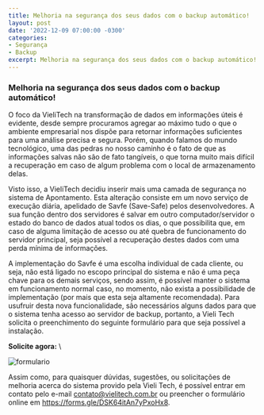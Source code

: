 ```yaml
---
title: Melhoria na segurança dos seus dados com o backup automático! 
layout: post
date: '2022-12-09 07:00:00 -0300'
categories:
- Segurança
- Backup
excerpt: Melhoria na segurança dos seus dados com o backup automático!
---
```


### Melhoria na segurança dos seus dados com o backup automático!

O foco da VieliTech na transformação de dados em informações úteis é evidente, desde sempre procuramos agregar ao máximo tudo o que o ambiente empresarial nos dispõe para retornar informações suficientes para uma análise precisa e segura. Porém, quando falamos do mundo tecnológico, uma das pedras no nosso caminho é o fato de que as informações salvas não são de fato tangíveis, o que torna muito mais difícil a recuperação em caso de algum problema com o local de armazenamento delas.

Visto isso, a VieliTech decidiu inserir mais uma camada de segurança no sistema de Apontamento. Esta alteração consiste em um novo serviço de execução diária, apelidado de Savfe (Save-Safe) pelos desenvolvedores. A sua função dentro dos servidores é salvar em outro computador/servidor o estado do banco de dados atual todos os dias, o que possibilita que, em caso de alguma limitação de acesso ou até quebra de funcionamento do servidor principal, seja possível a recuperação destes dados com uma perda mínima de informações.

A implementação do Savfe é uma escolha individual de cada cliente, ou seja, não está ligado no escopo principal do sistema e não é uma peça chave para os demais serviços, sendo assim, é possível manter o sistema em funcionamento normal caso, no momento, não exista a possibilidade de implementação (por mais que esta seja altamente recomendada). Para usufruir desta nova funcionalidade, são necessários alguns dados para que o sistema tenha acesso ao servidor de backup, portanto, a Vieli Tech solicita o preenchimento do seguinte formulário para que seja possível a instalação.

**Solicite agora:** \

![formulario](https://docs.google.com/forms/d/e/1FAIpQLSdt-0vSBHr8y8mPHNqpPLfbW1Ns04Mprh5r5Tjt7XFN-t0DTw/viewform?usp=sf_link "Formulário de solicitação")


Assim como, para quaisquer dúvidas, sugestões, ou solicitações de melhoria acerca do sistema provido pela Vieli Tech, é possível entrar em contato pelo e-mail contato@vielitech.com.br ou preencher o formulário online em https://forms.gle/DSK64itAn7yPxoHx8.